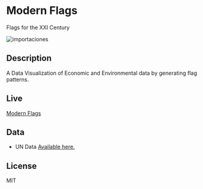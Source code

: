 # Modern Flags

Flags for the XXI Century

![importaciones](https://cloud.githubusercontent.com/assets/10605821/22319743/91926368-e353-11e6-9039-ba311ab2aac9.jpg)

## Description

A Data Visualization of Economic and Environmental data by generating flag patterns.

## Live

[Modern Flags](http://modernflags.cvalenzuelab.com/)

## Data

- UN Data [Available here.](http://data.un.org/)

## License
MIT
